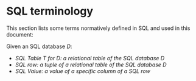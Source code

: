 # SQL terminology

This section lists some terms normatively defined in SQL and used in this document:

Given an SQL database <em>D</em>:
- <dfn data-lt="SQL Table"><a>SQL Table</a> <em>T</em> for <em>D</em>: a relational table of the SQL database D</dfn>
- <dfn data-lt="SQL row"><a>SQL row</a>: a tuple of a relational table of the SQL database D</dfn>
- <dfn data-lt="SQL Value"><a>SQL Value</a>: a value of a specific column of a SQL row</dfn>
